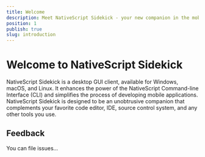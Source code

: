 ```yaml
---
title: Welcome
description: Meet NativeScript Sidekick - your new companion in the mobile development world.
position: 1
publish: true
slug: introduction
---
```


# Welcome to NativeScript Sidekick

NativeScript Sidekick is a desktop GUI client, available for Windows, macOS, and Linux. It enhances the power of the NativeScript Command-line Interface (CLI) and simplifies the process of developing mobile applications. NativeScript Sidekick is designed to be an unobtrusive companion that complements your favorite code editor, IDE, source control system, and any other tools you use.

## Feedback

You can file issues...
